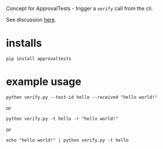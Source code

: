 Concept for ApprovalTests - trigger a `verify` call from the cli.

See discussion [here](https://github.com/approvals/ApprovalTests.Python/issues/127).

# installs

```shell
pip install approvaltests
```

# example usage

```shell
python verify.py --test-id hello --received "hello world!"
```

or

```shell
python verify.py -t hello -r "hello world!"
```

or

```shell
echo "hello world!" | python verify.py -t hello
```
